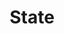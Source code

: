 ---
# This topic lives at
# https://digital.gov/topics/state

slug: "state"

# Topic Title
title: "State"

# description — keep it short and clear
summary: ""


# Weight
weight: 1

# For more information on managing topics,
# see https://github.com/GSA/digitalgov.gov/wiki
---